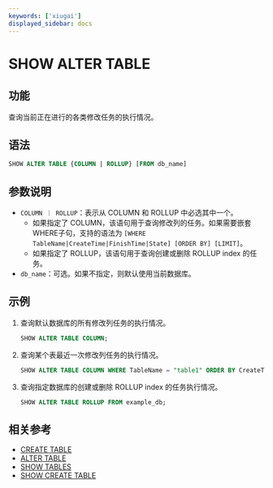 ```yaml
---
keywords: ['xiugai'] 
displayed_sidebar: docs
---
```


# SHOW ALTER TABLE

## 功能

查询当前正在进行的各类修改任务的执行情况。

## 语法

```sql
SHOW ALTER TABLE {COLUMN | ROLLUP} [FROM db_name]
```

## 参数说明

- `COLUMN ｜ ROLLUP`：表示从 COLUMN 和 ROLLUP 中必选其中一个。
  - 如果指定了 COLUMN，该语句用于查询修改列的任务。如果需要嵌套WHERE子句，支持的语法为 `[WHERE TableName|CreateTime|FinishTime|State] [ORDER BY] [LIMIT]`。
  - 如果指定了 ROLLUP，该语句用于查询创建或删除 ROLLUP index 的任务。
- `db_name`：可选。如果不指定，则默认使用当前数据库。

## 示例

1. 查询默认数据库的所有修改列任务的执行情况。

    ```sql
    SHOW ALTER TABLE COLUMN;
    ```

2. 查询某个表最近一次修改列任务的执行情况。

    ```sql
    SHOW ALTER TABLE COLUMN WHERE TableName = "table1" ORDER BY CreateTime DESC LIMIT 1;
    ```

3. 查询指定数据库的创建或删除 ROLLUP index 的任务执行情况。

    ```sql
    SHOW ALTER TABLE ROLLUP FROM example_db;
    ````

## 相关参考

- [CREATE TABLE](CREATE_TABLE.md)
- [ALTER TABLE](ALTER_TABLE.md)
- [SHOW TABLES](SHOW_TABLES.md)
- [SHOW CREATE TABLE](SHOW_CREATE_TABLE.md)
